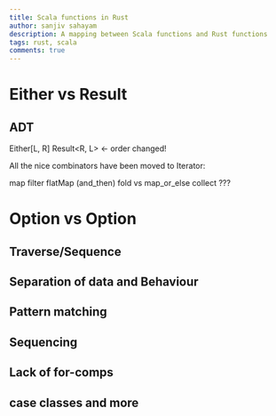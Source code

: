 ```yaml
---
title: Scala functions in Rust
author: sanjiv sahayam
description: A mapping between Scala functions and Rust functions
tags: rust, scala
comments: true
---
```



# Either vs Result

## ADT

Either[L, R]
Result<R, L> <- order changed!

All the nice combinators have been moved to Iterator:

map
filter
flatMap (and_then)
fold vs map_or_else
collect ???

# Option vs Option


## Traverse/Sequence

## Separation of data and Behaviour

## Pattern matching

## Sequencing

## Lack of for-comps


## case classes and more
